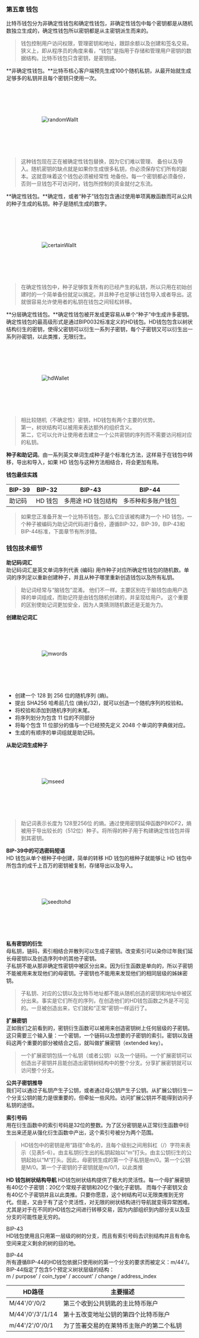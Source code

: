 
### 第五章 钱包

比特币钱包分为非确定性钱包和确定性钱包，非确定性钱包中每个密钥都是从随机数独立生成的，确定性钱包所以密钥都是从主密钥派生而来的。  

> 钱包控制用户访问权限，管理密钥和地址，跟踪余额以及创建和签名交易。狭义上，即从程序员的角度来看，“钱包”是指用于存储和管理用户密钥的数据结构。比特币钱包只含密钥，是密钥链。

**非确定性钱包。**比特币核心客户端预先生成100个随机私钥，从最开始就生成足够多的私钥并且每个密钥只使用一次。

![randomWallt](/assets/randomWallet.png)

> 这种钱包现在正在被确定性钱包替换，因为它们难以管理、 备份以及导入。随机密钥的缺点就是如果你生成很多私钥，你必须保存它们所有的副本。这就意味着这个钱包必须被经常性 地备份。每一个密钥都必须备份，否则一旦钱包不可访问时，钱包所控制的资金就付之东流。

**确定性钱包。**确定性，或者“种子”钱包包含通过使用单项离散函数而可从公共的种子生成的私钥。种子是随机生成的数字。

![certainWallt](/assets/certainWallet.png)

> 在确定性钱包中，种子足够恢复所有的已经产生的私钥，所以只用在初始创建时的一个简单备份就足以搞定。并且种子也足够让钱包导入或者导出。这就很容易允许使用者的私钥在钱包之间轻松转移。

**分层确定性钱包。**确定性钱包被开发成更容易从单个“种子”中生成许多密钥。确定性钱包的最高级形式是通过BIP0032标准定义的HD钱包。HD钱包包含以树状结构衍生的密钥，使得父密钥可以衍生一系列子密钥，每个子密钥又可以衍生出一系列孙密钥，以此类推，无限衍生。

![hdWallet](/assets/hdWallet.png)

> 相比较随机（不确定性）密钥，HD钱包有两个主要的优势。  
> 第一，树状结构可以被用来表达额外的组织含义。  
> 第二，它可以允许让使用者去建立一个公共密钥的序列而不需要访问相对应的私钥。

**种子和助记词**。由一系列英文单词生成种子是个标准化方法，这样易于在钱包中转移，导出和导入，如果 HD 钱包与这种方法相结合，将会更加有用。

**钱包最佳实践**

| BIP-39 | BIP-32  | BIP-43             | BIP-44             |
|--------|---------|--------------------|--------------------|
| 助记码 | HD 钱包 | 多用途 HD 钱包结构 | 多币种和多账户钱包 |

> 如果您正准备开发一个比特币钱包，那么它应该被构建为一个 HD 钱包，一个种子被编码为助记词代码进行备份，遵循BIP-32，BIP-39，BIP-43和BIP-44标准，下面章节有所涉猎。

### 钱包技术细节

**助记码词汇**  
助记码词汇是英文单词序列代表 (编码) 用作种子对应所确定性钱包的随机数。单词的序列足以重新创建种子，并且从种子哪里重新创造钱包以及所有私钥。

> 助记词经常与“脑钱包”混淆。 他们不一样。主要区别在于脑钱包由用户选择的单词组成，而助记符是由钱包随机创建的，并呈现给用户。 这个重要的区别使助记词更加安全，因为人类猜测随机数还是无能为力。

**创建助记词汇**  
![mwords](/assets/mwords.png)
+ 创建一个 128 到 256 位的随机序列 (熵)。
+ 提出 SHA256 哈希前几位 (熵长/32)，就可以创造一个随机序列的校验和。
+ 将校验和添加到随机序列的末尾。
+ 将序列划分为包含 11 位的不同部分
+ 将每个包含 11 位部分的值与一个已经预先定义 2048 个单词的字典做对应。
+ 生成的有顺序的单词组就是助记码。

**从助记词生成种子**  
![mseed](/assets/mseed.png)
>助记词表示长度为 128至256位 的熵。通过使用密钥延伸函数PBKDF2，熵被用于导出较长的（512位）种子。将所得的种子用于构建确定性钱包并得到其密钥。

**BIP-39中的可选密码短语**  
HD 钱包从单个根种子中创建，简单的转移 HD 钱包的根种子就能够让 HD 钱包中所包含的成千上百万的密钥被复制，存储导出以及导入。
![seedtohd](/assets/seedtohd.png)

**私有密钥的衍生**  
母私钥，链码，索引相结合并散列可以生成子密钥。改变索引可以染你过年我们延长母密钥以及创造序列中的其他子密钥。  
子私钥不能从那非确定性密钥中被区分出来。因为衍生函数是单向的，所以子密钥不能被用来发现他们的母密钥。子密钥也不能用来发现他们的相同层级的姊妹密钥。
> 子私钥、对应的公钥以及比特币地址都不能从随机创造的密钥和地址中被区分出来。事实是它们所在的序列，在创造他们的HD钱包函数之外是不可见的。一旦被创造出来，它们就和“正常”密钥一样运行了。


**扩展密钥**  
正如我们之前看到的，密钥衍生函数可以被用来创造密钥树上任何层级的子密钥。这只需要三个输入量：一个密钥，一个链码以及想要的子密钥的索引。密钥以及链码这两个重要的部分被结合之后，就叫做扩展密钥（extended key）。
>一个扩展密钥包括一个私钥（或者公钥）以及一个链码。一个扩展密钥可以创造出子密钥并且能创造出密钥树结构中的整个分支。分享扩展密钥就可以访问整个分支。

**公共子密钥推导**  
我们可以通过子私钥产生子公钥，或者通过母公钥产生子公钥。从扩展公钥衍生一个分支公钥的能力是很重要的，但牵扯一些风险。访问扩展公钥并不能得到访问子私钥的途径。

**索引号码**  
用在衍生函数中的索引号码是32位的整数。为了区分密钥是从正常衍生函数中衍生出来还是从强化衍生函数中产出，这个索引号被分为两个范围。
> HD钱包中的密钥是用“路径”命名的，且每个级别之间用斜杠（/）字符来表示（见表5-6）。由主私钥衍生出的私钥起始以“m”打头。由主公钥衍生的公钥起始以“M“打头。因此，母密钥生成的第一个子私钥是m/0。第一个公钥是M/0。第一个子密钥的子密钥就是m/0/1，以此类推

**HD 钱包树状结构导航**
HD钱包树状结构提供了极大的灵活性。每一个母扩展密钥有40亿个子密钥：20亿个常规子密钥和20亿个强化子密钥。 而每个子密钥又会有40亿个子密钥并且以此类推。只要你愿意，这个树结构可以无限类推到无穷代。但是，又由于有了这个灵活性，对无限的树状结构进行导航就变得异常困难。尤其是对于在不同的HD钱包之间进行转移交易，因为内部组织到内部分支以及亚分支的可能性是无穷的。  

BIP-43  
HD钱包使用且只用第一层级的树的分支，而且有索引号码去识别结构并且有命名空间来定义剩余的树的目的地。

BIP-44  
所有遵循BIP-44的HD钱包依据只使用树的第一个分支的要求而被定义：m/44'/。BIP-44指定了包含5个预定义树状层级的结构：  
m / purpose' / coin_type' / account' / change / address_index

| HD路径           | 主要描述                                 |
|------------------|------------------------------------------|
| M/44'/0'/0/2     | 第三个收到公共钥匙的主比特币账户         |
| M/44'/0'/3'/1/14 | 第十五改变地址公钥的第四个比特币账户     |
| m/44'/2'/0'/0/1  | 为了签署交易的在莱特币主账户的第二个私钥 |


<style>img{ padding: 5rem 10vw }</style>
